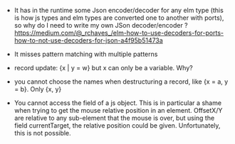 - It has in the runtime some Json encoder/decoder for any elm type
 (this is how js types and elm types are converted one to another with ports),
 so why do I need to write my own JSon decoder/encoder ?
https://medium.com/@_rchaves_/elm-how-to-use-decoders-for-ports-how-to-not-use-decoders-for-json-a4f95b51473a

- It misses pattern matching with multiple patterns

- record update: {x | y = w} but x can only be a variable. Why?

- you cannot choose the names when destructuring a record, like {x = a, y = b}. Only {x, y}

- You cannot access the field of a js object. This is in particular a shame when trying to get the mouse relative position in an element. OffsetX/Y are relative to any sub-element that the mouse is over, but using the field currentTarget,
the relative position could be given. Unfortunately, this is not possible.

